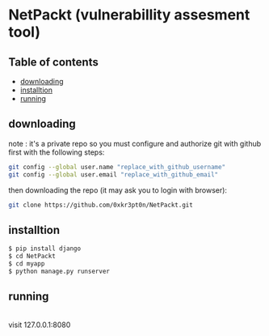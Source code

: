 # NetPackt (vulnerabillity assesment tool)

## Table of contents
- [downloading](#downloading)
- [installtion](#installtion)
- [running](#running)
## downloading

note : it's a private repo so you must configure and authorize git with github first with the following steps:<br>
```bash
git config --global user.name "replace_with_github_username" 
git config --global user.email "replace_with_github_email" 
```
then downloading the repo (it may ask you to login with browser):
```bash
git clone https://github.com/0xkr3pt0n/NetPackt.git
```
## installtion
```bash
$ pip install django
$ cd NetPackt
$ cd myapp
$ python manage.py runserver
```
## running
<br>
visit 127.0.0.1:8080


